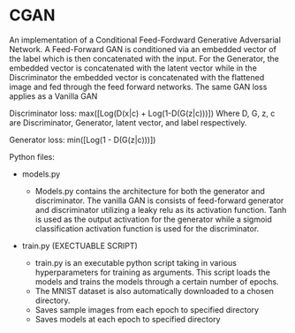 # CGAN
An implementation of a Conditional Feed-Fordward Generative Adversarial Network. A Feed-Forward GAN is conditioned via an embedded vector of the label which is then concatenated with the input. For the Generator, the embedded vector is concatenated with the latent vector while in the Discriminator the embedded vector is concatenated with the flattened image and fed through the feed forward networks. The same GAN loss applies as a Vanilla GAN

Discriminator loss: max([Log(D(x|c) + Log(1-D(G(z|c)))]) Where D, G, z, c are Discriminator, Generator, latent vector, and label respectively.

Generator loss: min([Log(1 - D(G(z|c)))])

Python files:
  - models.py
    - Models.py contains the architecture for both the generator and discriminator. The vanilla GAN is consists of feed-forward generator and discriminator utilizing a leaky relu as its activation function. Tanh is used as the output activation for the generator while a sigmoid classification activation function is used for the discriminator.
    
  - train.py (EXECTUABLE SCRIPT)
    - train.py is an executable python script taking in various hyperparameters for training as arguments. This script loads the models and trains the models through a certain number of epochs.
    - The MNIST dataset is also automatically downloaded to a chosen directory.
    - Saves sample images from each epoch to specified directory
    - Saves models at each epoch to specified directory
